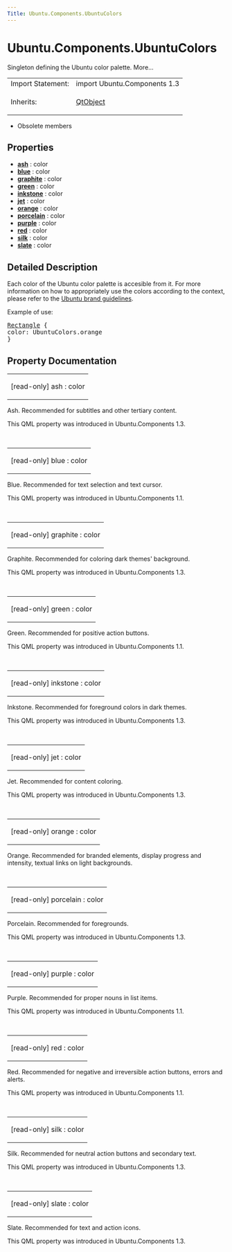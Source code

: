```yaml
---
Title: Ubuntu.Components.UbuntuColors
---
```


# Ubuntu.Components.UbuntuColors

<span class="subtitle"></span>
<!-- $$$UbuntuColors-brief -->
<p>Singleton defining the Ubuntu color palette. More...</p>
<!-- @@@UbuntuColors -->
<table class="alignedsummary">
<tr><td class="memItemLeft rightAlign topAlign"> Import Statement:</td><td class="memItemRight bottomAlign"> import Ubuntu.Components 1.3</td></tr><tr><td class="memItemLeft rightAlign topAlign"> Inherits:</td><td class="memItemRight bottomAlign"> <p><a href="../sdk-14.10/QtQml.QtObject.md">QtObject</a></p>
</td></tr></table><ul>
<li>Obsolete members</li>
</ul>
<h2 id="properties">Properties</h2>
<ul>
<li class="fn"><b><b><a href="#ash-prop">ash</a></b></b> : color</li>
<li class="fn"><b><b><a href="#blue-prop">blue</a></b></b> : color</li>
<li class="fn"><b><b><a href="#graphite-prop">graphite</a></b></b> : color</li>
<li class="fn"><b><b><a href="#green-prop">green</a></b></b> : color</li>
<li class="fn"><b><b><a href="#inkstone-prop">inkstone</a></b></b> : color</li>
<li class="fn"><b><b><a href="#jet-prop">jet</a></b></b> : color</li>
<li class="fn"><b><b><a href="#orange-prop">orange</a></b></b> : color</li>
<li class="fn"><b><b><a href="#porcelain-prop">porcelain</a></b></b> : color</li>
<li class="fn"><b><b><a href="#purple-prop">purple</a></b></b> : color</li>
<li class="fn"><b><b><a href="#red-prop">red</a></b></b> : color</li>
<li class="fn"><b><b><a href="#silk-prop">silk</a></b></b> : color</li>
<li class="fn"><b><b><a href="#slate-prop">slate</a></b></b> : color</li>
</ul>
<!-- $$$UbuntuColors-description -->
<h2 id="details">Detailed Description</h2>
</p>
<p>Each color of the Ubuntu color palette is accesible from it. For more information on how to appropriately use the colors according to the context, please refer to the <a href="http://design.ubuntu.com/brand/colour-palette">Ubuntu brand guidelines</a>.</p>
<p>Example of use:</p>
<pre class="qml"><span class="type"><a href="../sdk-14.10/QtQuick.Rectangle.md">Rectangle</a></span> {
<span class="name">color</span>: <span class="name">UbuntuColors</span>.<span class="name">orange</span>
}</pre>
<!-- @@@UbuntuColors -->
<h2>Property Documentation</h2>
<!-- $$$ash -->
<table class="qmlname"><tr valign="top" id="ash-prop"><td class="tblQmlPropNode"><p><span class="qmlreadonly">[read-only] </span><span class="name">ash</span> : <span class="type">color</span></p></td></tr></table><p>Ash. Recommended for subtitles and other tertiary content.</p>
<p>This QML property was introduced in  Ubuntu.Components 1.3.</p>
<!-- @@@ash -->
<br/>
<!-- $$$blue -->
<table class="qmlname"><tr valign="top" id="blue-prop"><td class="tblQmlPropNode"><p><span class="qmlreadonly">[read-only] </span><span class="name">blue</span> : <span class="type">color</span></p></td></tr></table><p>Blue. Recommended for text selection and text cursor.</p>
<p>This QML property was introduced in  Ubuntu.Components 1.1.</p>
<!-- @@@blue -->
<br/>
<!-- $$$graphite -->
<table class="qmlname"><tr valign="top" id="graphite-prop"><td class="tblQmlPropNode"><p><span class="qmlreadonly">[read-only] </span><span class="name">graphite</span> : <span class="type">color</span></p></td></tr></table><p>Graphite. Recommended for coloring dark themes' background.</p>
<p>This QML property was introduced in  Ubuntu.Components 1.3.</p>
<!-- @@@graphite -->
<br/>
<!-- $$$green -->
<table class="qmlname"><tr valign="top" id="green-prop"><td class="tblQmlPropNode"><p><span class="qmlreadonly">[read-only] </span><span class="name">green</span> : <span class="type">color</span></p></td></tr></table><p>Green. Recommended for positive action buttons.</p>
<p>This QML property was introduced in  Ubuntu.Components 1.1.</p>
<!-- @@@green -->
<br/>
<!-- $$$inkstone -->
<table class="qmlname"><tr valign="top" id="inkstone-prop"><td class="tblQmlPropNode"><p><span class="qmlreadonly">[read-only] </span><span class="name">inkstone</span> : <span class="type">color</span></p></td></tr></table><p>Inkstone. Recommended for foreground colors in dark themes.</p>
<p>This QML property was introduced in  Ubuntu.Components 1.3.</p>
<!-- @@@inkstone -->
<br/>
<!-- $$$jet -->
<table class="qmlname"><tr valign="top" id="jet-prop"><td class="tblQmlPropNode"><p><span class="qmlreadonly">[read-only] </span><span class="name">jet</span> : <span class="type">color</span></p></td></tr></table><p>Jet. Recommended for content coloring.</p>
<p>This QML property was introduced in  Ubuntu.Components 1.3.</p>
<!-- @@@jet -->
<br/>
<!-- $$$orange -->
<table class="qmlname"><tr valign="top" id="orange-prop"><td class="tblQmlPropNode"><p><span class="qmlreadonly">[read-only] </span><span class="name">orange</span> : <span class="type">color</span></p></td></tr></table><p>Orange. Recommended for branded elements, display progress and intensity, textual links on light backgrounds.</p>
<!-- @@@orange -->
<br/>
<!-- $$$porcelain -->
<table class="qmlname"><tr valign="top" id="porcelain-prop"><td class="tblQmlPropNode"><p><span class="qmlreadonly">[read-only] </span><span class="name">porcelain</span> : <span class="type">color</span></p></td></tr></table><p>Porcelain. Recommended for foregrounds.</p>
<p>This QML property was introduced in  Ubuntu.Components 1.3.</p>
<!-- @@@porcelain -->
<br/>
<!-- $$$purple -->
<table class="qmlname"><tr valign="top" id="purple-prop"><td class="tblQmlPropNode"><p><span class="qmlreadonly">[read-only] </span><span class="name">purple</span> : <span class="type">color</span></p></td></tr></table><p>Purple. Recommended for proper nouns in list items.</p>
<p>This QML property was introduced in  Ubuntu.Components 1.1.</p>
<!-- @@@purple -->
<br/>
<!-- $$$red -->
<table class="qmlname"><tr valign="top" id="red-prop"><td class="tblQmlPropNode"><p><span class="qmlreadonly">[read-only] </span><span class="name">red</span> : <span class="type">color</span></p></td></tr></table><p>Red. Recommended for negative and irreversible action buttons, errors and alerts.</p>
<p>This QML property was introduced in  Ubuntu.Components 1.1.</p>
<!-- @@@red -->
<br/>
<!-- $$$silk -->
<table class="qmlname"><tr valign="top" id="silk-prop"><td class="tblQmlPropNode"><p><span class="qmlreadonly">[read-only] </span><span class="name">silk</span> : <span class="type">color</span></p></td></tr></table><p>Silk. Recommended for neutral action buttons and secondary text.</p>
<p>This QML property was introduced in  Ubuntu.Components 1.3.</p>
<!-- @@@silk -->
<br/>
<!-- $$$slate -->
<table class="qmlname"><tr valign="top" id="slate-prop"><td class="tblQmlPropNode"><p><span class="qmlreadonly">[read-only] </span><span class="name">slate</span> : <span class="type">color</span></p></td></tr></table><p>Slate. Recommended for text and action icons.</p>
<p>This QML property was introduced in  Ubuntu.Components 1.3.</p>
<!-- @@@slate -->
<br/>

